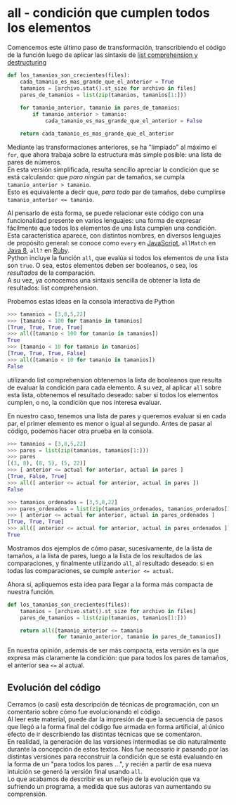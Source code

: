 # all - condición que cumplen todos los elementos

Comencemos este último paso de transformación, transcribiendo el código de la función luego de aplicar las sintaxis de [list comprehension y destructuring](./solo-tamanios.md)

``` python
def los_tamanios_son_crecientes(files):
    cada_tamanio_es_mas_grande_que_el_anterior = True
    tamanios = [archivo.stat().st_size for archivo in files]
    pares_de_tamanios = list(zip(tamanios, tamanios[1:]))
    
    for tamanio_anterior, tamanio in pares_de_tamanios:
        if tamanio_anterior > tamanio:
            cada_tamanio_es_mas_grande_que_el_anterior = False

    return cada_tamanio_es_mas_grande_que_el_anterior
```
Mediante las transformaciones anteriores, se ha "limpiado" al máximo el `for`, que ahora trabaja sobre la estructura más simple posible: una lista de pares de números.  
En esta versión simplificada, resulta sencillo apreciar la condición que se está calculando: que _para ningún_ par de tamaños, se cumpla `tamanio_anterior > tamanio`.  
Esto es equivalente a decir que, _para todo_ par de tamaños, debe cumplirse `tamanio_anterior <= tamanio`.

Al pensarlo de esta forma, se puede relacionar este código con una funcionalidad presente en varios lenguajes: una forma de expresar fácilmente que todos los elementos de una lista cumplen una condición.  
Esta característica aparece, con distintos nombres, en diversos lenguajes de propósito general: se conoce como `every` en [JavaScript](https://developer.mozilla.org/es/docs/Web/JavaScript/Referencia/Objetos_globales/Array/every), `allMatch` en [Java 8](https://docs.oracle.com/javase/8/docs/api/java/util/stream/Stream.html#allMatch-java.util.function.Predicate-), `all?` en [Ruby](https://apidock.com/ruby/Enumerable/all%3F).  
Python incluye la función `all`, que evalúa si todos los elementos de una lista son `true`. O sea, estos elementos deben ser booleanos, o sea, los _resultados_ de la comparación.  
A su vez, ya conocemos una sintaxis sencilla de obtener la lista de resultados: list comprehension. 

Probemos estas ideas en la consola interactiva de Python
``` python
>>> tamanios = [3,8,5,22]
>>> [tamanio < 100 for tamanio in tamanios]
[True, True, True, True]
>>> all([tamanio < 100 for tamanio in tamanios])
True
>>> [tamanio < 10 for tamanio in tamanios]
[True, True, True, False]
>>> all([tamanio < 10 for tamanio in tamanios])
False
``` 
utilizando list comprehension obtenemos la lista de booleanos que resulta de evaluar la condición para cada elemento. A su vez, al aplicar `all` sobre esta lista, obtenemos el resultado deseado: saber si todos los elementos cumplen, o no, la condición que nos interesa evaluar.

En nuestro caso, tenemos una lista de pares y queremos evaluar si en cada par, el primer elemento es menor o igual al segundo. Antes de pasar al código, podemos hacer otra prueba en la consola.
``` python
>>> tamanios = [3,8,5,22]
>>> pares = list(zip(tamanios, tamanios[1:]))
>>> pares
[(3, 8), (8, 5), (5, 22)]
>>> [ anterior <= actual for anterior, actual in pares ]
[True, False, True]
>>> all([ anterior <= actual for anterior, actual in pares ])
False

>>> tamanios_ordenados = [3,5,8,22]
>>> pares_ordenados = list(zip(tamanios_ordenados, tamanios_ordenados[1:]))
>>> [ anterior <= actual for anterior, actual in pares_ordenados ]
[True, True, True]
>>> all([ anterior <= actual for anterior, actual in pares_ordenados ])
True
``` 
Mostramos dos ejemplos de cómo pasar, sucesivamente, de la lista de tamaños, a la lista de pares, luego a la lista de los resultados de las comparaciones, y finalmente utilizando `all`, al resultado deseado: si en todas las comparaciones, se cumple `anterior <= actual`.

Ahora sí, apliquemos esta idea para llegar a la forma más compacta de nuestra función.
``` python
def los_tamanios_son_crecientes(files):
    tamanios = [archivo.stat().st_size for archivo in files]
    pares_de_tamanios = list(zip(tamanios, tamanios[1:]))

    return all([tamanio_anterior <= tamanio 
                for tamanio_anterior, tamanio in pares_de_tamanios])
```
En nuestra opinión, además de ser más compacta, esta versión es la que expresa más claramente la condición: que para todos los pares de tamaños, el anterior sea `<=` al actual.


## Evolución del código
Cerramos (o casi) esta descripción de técnicas de programación, con un comentario sobre cómo fue evolucionando el código.  
Al leer este material, puede dar la impresión de que la secuencia de pasos que llegó a la forma final del código fue armada en forma artificial, al único efecto de ir describiendo las distintas técnicas que se comentaron.  
En realidad, la generación de las versiones intermedias se dio naturalmente durante la concepción de estos textos. Nos fue necesario ir pasando por las distintas versiones para reconstruir la condición que se está evaluando en la forma de un "para todos los pares ...", y recién a partir de esa nueva intuición se generó la versión final usando `all`.  
Lo que acabamos de describir es un reflejo de la evolución que va sufriendo un programa, a medida que sus autoras van aumentando su comprensión.


